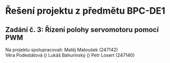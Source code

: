 <h1 text-align: center> Řešení projektu z předmětu BPC-DE1</h1>
<h2>Zadání č. 3: Řízení polohy servomotoru pomocí PWM </h2>

Na projektu spolupracovali: Matěj Matoušek (247142)<br>
                            Věra Podestátová ()
                            Lukáš Bahurinský ()
                            Petr Losert (247140)








